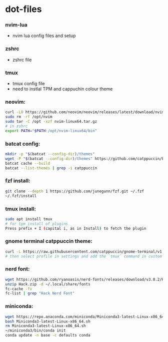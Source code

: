 # dot-files 

### nvim-lua
- nvim lua config files and setup

### zshrc
- zshrc file

### tmux
- tmux config file
- need to instlal TPM and cappuchin colour theme

### neovim:
```bash
curl -LO https://github.com/neovim/neovim/releases/latest/download/nvim-linux64.tar.gz
sudo rm -rf /opt/nvim
sudo tar -C /opt -xzf nvim-linux64.tar.gz
# in zshrc
export PATH="$PATH:/opt/nvim-linux64/bin"
```

### batcat config:
```bash
mkdir -p "$(batcat --config-dir)/themes"
wget -P "$(batcat --config-dir)/themes" https://github.com/catppuccin/bat/raw/main/themes/Catppuccin%20Mocha.tmTheme
batcat cache --build
batcat --list-themes | grep -i catppuccin 
```

### fzf install:
```bash
git clone --depth 1 https://github.com/junegunn/fzf.git ~/.fzf
~/.fzf/install
```

### tmux install:
```bash
sudo apt install tmux
# for tpm install of plugins
Press prefix + I (capital i, as in Install) to fetch the plugin
```

### gnome terminal catppuccin theme:
```bash
curl -L https://raw.githubusercontent.com/catppuccin/gnome-terminal/v1.0.0/install.py | python3 -
# then select profile in settings and add the `tmux` command in custom shell
```

### nerd font:
```bash
wget https://github.com/ryanoasis/nerd-fonts/releases/download/v3.0.2/Hack.zip
unzip Hack.zip -d ~/.local/share/fonts
fc-cache -fv
fc-list | grep "Hack Nerd Font"
```

### miniconda:
```bash
wget https://repo.anaconda.com/miniconda/Miniconda3-latest-Linux-x86_64.sh
bash Miniconda3-latest-Linux-x86_64.sh
rm Miniconda3-latest-Linux-x86_64.sh
~/miniconda3/bin/conda init
conda update -n base -c defaults conda
```
